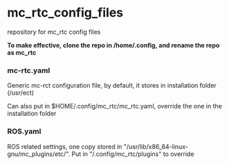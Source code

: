 # mc_rtc_config_files
repository for mc_rtc config files

**To make effective, clone the repo in /home/.config, and rename the repo as mc_rtc**


### mc-rtc.yaml
Generic mc-rct configuration file, by default, it stores in installation folder (/usr/ect)

Can also put in $HOME/.config/mc_rtc/mc_rtc.yaml, override the one in the installation folder

### ROS.yaml

ROS related settings, one copy stored in "/usr/lib/x86_64-linux-gnu/mc_plugins/etc/". Put in "/.config/mc_rtc/plugins" to override
